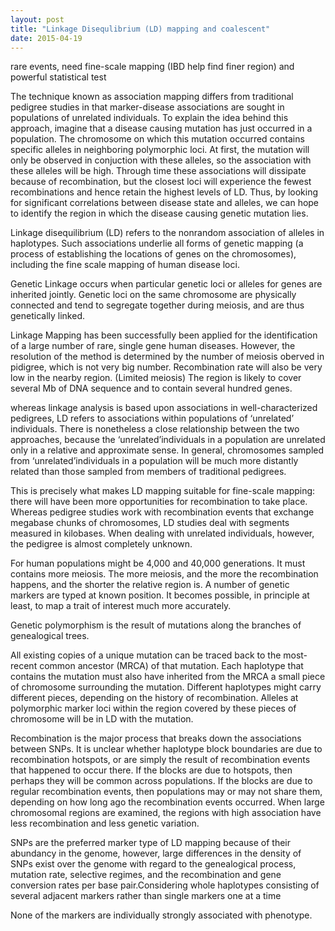 ```yaml
---
layout: post
title: "Linkage Disequlibrium (LD) mapping and coalescent"
date: 2015-04-19
---
```

rare events, need fine-scale mapping (IBD help find finer region) and powerful statistical test

The technique known as association mapping differs from traditional pedigree studies in that marker-disease associations
are sought in populations of unrelated individuals. To explain the idea behind this approach, imagine that a disease causing mutation has just occurred in a population. The chromosome on which this mutation occurred contains specific alleles in neighboring polymorphic loci. At first, the mutation will only be observed in conjuction with these alleles, so the association with these alleles will be high. Through time these associations will dissipate because of recombination, but the closest loci will experience the fewest recombinations and hence retain the highest levels of LD. Thus, by looking for significant correlations between disease state and alleles, we can hope to identify the region in which the disease causing genetic mutation lies.

Linkage disequilibrium (LD) refers to the nonrandom association of alleles in haplotypes. Such associations underlie all forms of genetic mapping (a process of establishing the locations of genes on the chromosomes), including the fine scale mapping of human disease loci.

Genetic Linkage occurs when particular genetic loci or alleles for genes are inherited jointly. Genetic loci on the same chromosome are physically connected and tend to segregate together during meiosis, and are thus genetically linked.

Linkage Mapping has been successfully been applied for the identification of a large number of rare, single gene human diseases. However, the resolution of the method is determined by the number of meiosis oberved in pidigree, which is not very big number.
Recombination rate will also be very low in the nearby region.
(Limited meiosis)
The region is likely to cover several Mb of DNA sequence and
to contain several hundred genes.


whereas linkage analysis is based upon associations in well-characterized pedigrees, LD refers to associations
within populations of ‘unrelated’ individuals. There
is nonetheless a close relationship between the two
approaches, because the ‘unrelated’individuals in
a population are unrelated only in a relative and
approximate sense. In general, chromosomes sampled
from ‘unrelated’individuals in a population will be
much more distantly related than those sampled from
members of traditional pedigrees. 

This is precisely
what makes LD mapping suitable for fine-scale
mapping: there will have been more opportunities
for recombination to take place. Whereas pedigree
studies work with recombination events that
exchange megabase chunks of chromosomes, LD
studies deal with segments measured in kilobases.  When dealing with unrelated individuals,
however, the pedigree is almost completely unknown.

For human populations
might be 4,000 and 40,000 generations. It must contains
more meiosis.
The more meiosis, and the more the recombination happens,
and the shorter the relative region is.
A number of genetic markers are typed at known position.
It becomes possible, in principle at least, to map a trait of
interest much more accurately.


Genetic polymorphism is the result of mutations along the branches of genealogical trees. 

All existing copies of a unique
mutation can be traced back to the most-recent common
ancestor (MRCA) of that mutation. Each haplotype that
contains the mutation must also have inherited from the
MRCA a small piece of chromosome surrounding the
mutation. Different haplotypes might carry different
pieces, depending on the history of recombination. Alleles at polymorphic marker loci within the region
covered by these pieces of chromosome will be in LD with
the mutation.

Recombination is the major process that breaks down the associations between SNPs. It is unclear whether haplotype block boundaries are due to recombination hotspots, or are simply the result of recombination events that happened to occur there. If the blocks are due to hotspots, then perhaps they will be common across populations. If the blocks are due to regular recombination events, then populations may or may not share them, depending on how long ago the recombination events occurred. When large chromosomal regions are examined, the regions with high association have less recombination and less genetic variation. 

SNPs are the preferred marker type of LD mapping because of their abundancy in the genome, however, large differences in the
density of SNPs exist over the genome with regard to the genealogical process, mutation rate, selective regimes, and the  recombination and gene conversion rates per base pair.Considering whole haplotypes consisting of several adjacent
markers rather than single markers one at a time

None of the markers are individually strongly associated with
phenotype.

